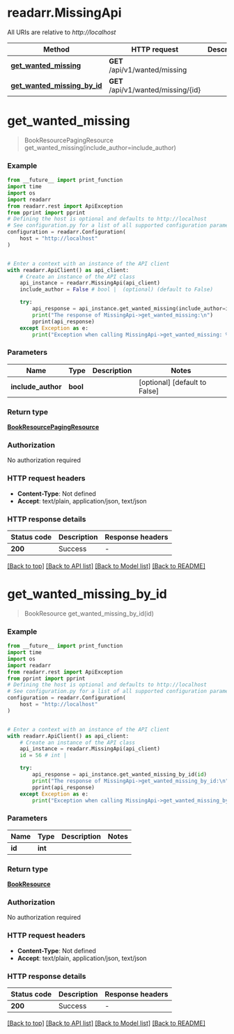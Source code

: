 # readarr.MissingApi

All URIs are relative to *http://localhost*

Method | HTTP request | Description
------------- | ------------- | -------------
[**get_wanted_missing**](MissingApi.md#get_wanted_missing) | **GET** /api/v1/wanted/missing | 
[**get_wanted_missing_by_id**](MissingApi.md#get_wanted_missing_by_id) | **GET** /api/v1/wanted/missing/{id} | 


# **get_wanted_missing**
> BookResourcePagingResource get_wanted_missing(include_author=include_author)



### Example

```python
from __future__ import print_function
import time
import os
import readarr
from readarr.rest import ApiException
from pprint import pprint
# Defining the host is optional and defaults to http://localhost
# See configuration.py for a list of all supported configuration parameters.
configuration = readarr.Configuration(
    host = "http://localhost"
)


# Enter a context with an instance of the API client
with readarr.ApiClient() as api_client:
    # Create an instance of the API class
    api_instance = readarr.MissingApi(api_client)
    include_author = False # bool |  (optional) (default to False)

    try:
        api_response = api_instance.get_wanted_missing(include_author=include_author)
        print("The response of MissingApi->get_wanted_missing:\n")
        pprint(api_response)
    except Exception as e:
        print("Exception when calling MissingApi->get_wanted_missing: %s\n" % e)
```

### Parameters

Name | Type | Description  | Notes
------------- | ------------- | ------------- | -------------
 **include_author** | **bool**|  | [optional] [default to False]

### Return type

[**BookResourcePagingResource**](BookResourcePagingResource.md)

### Authorization

No authorization required

### HTTP request headers

 - **Content-Type**: Not defined
 - **Accept**: text/plain, application/json, text/json

### HTTP response details
| Status code | Description | Response headers |
|-------------|-------------|------------------|
**200** | Success |  -  |

[[Back to top]](#) [[Back to API list]](../README.md#documentation-for-api-endpoints) [[Back to Model list]](../README.md#documentation-for-models) [[Back to README]](../README.md)

# **get_wanted_missing_by_id**
> BookResource get_wanted_missing_by_id(id)



### Example

```python
from __future__ import print_function
import time
import os
import readarr
from readarr.rest import ApiException
from pprint import pprint
# Defining the host is optional and defaults to http://localhost
# See configuration.py for a list of all supported configuration parameters.
configuration = readarr.Configuration(
    host = "http://localhost"
)


# Enter a context with an instance of the API client
with readarr.ApiClient() as api_client:
    # Create an instance of the API class
    api_instance = readarr.MissingApi(api_client)
    id = 56 # int | 

    try:
        api_response = api_instance.get_wanted_missing_by_id(id)
        print("The response of MissingApi->get_wanted_missing_by_id:\n")
        pprint(api_response)
    except Exception as e:
        print("Exception when calling MissingApi->get_wanted_missing_by_id: %s\n" % e)
```

### Parameters

Name | Type | Description  | Notes
------------- | ------------- | ------------- | -------------
 **id** | **int**|  | 

### Return type

[**BookResource**](BookResource.md)

### Authorization

No authorization required

### HTTP request headers

 - **Content-Type**: Not defined
 - **Accept**: text/plain, application/json, text/json

### HTTP response details
| Status code | Description | Response headers |
|-------------|-------------|------------------|
**200** | Success |  -  |

[[Back to top]](#) [[Back to API list]](../README.md#documentation-for-api-endpoints) [[Back to Model list]](../README.md#documentation-for-models) [[Back to README]](../README.md)

